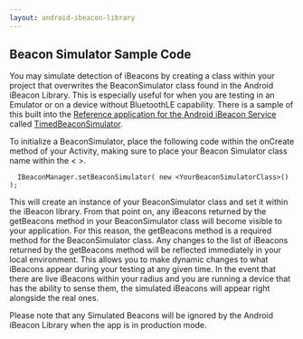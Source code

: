 ```yaml
---
layout: android-ibeacon-library
---
```


## Beacon Simulator Sample Code


You may simulate detection of iBeacons by creating a class within your project that overwrites the BeaconSimulator 
class found in the Android iBeacon Library. This is especially useful for when you are testing in an Emulator or on a 
device without BluetoothLE capability. There is a sample of this built into the [Reference application for the Android iBeacon Service](http://github.com/RadiusNetworks/android-ibeacon-reference/) 
called [TimedBeaconSimulator](https://github.com/RadiusNetworks/android-ibeacon-reference/blob/master/src/com/radiusnetworks/ibeacon/TimedBeaconSimulator.java).

To initialize a BeaconSimulator, place the following code within the onCreate method of your Activity, 
making sure to place your Beacon Simulator class name within the < >.
```
  IBeaconManager.setBeaconSimulator( new <YourBeaconSimulatorClass>() );
```

This will create an instance of your BeaconSimulator class and set it within the iBeacon library. From that point on, 
any iBeacons returned by the getBeacons method in your BeaconSimulator class will become visible to your application.
For this reason, the getBeacons method is a required method for the BeaconSimulator class. Any changes to the list 
of iBeacons returned by the getBeacons method will be reflected immediately in your local environment. 
This allows you to make dynamic changes to what iBeacons appear during your testing at any given time. In the event
that there are live iBeacons within your radius and you are running a device that has the ability to sense them, the
simulated iBeacons will appear right alongside the real ones.

Please note that any Simulated Beacons will be ignored by the Android iBeacon Library when the app is in production mode.
